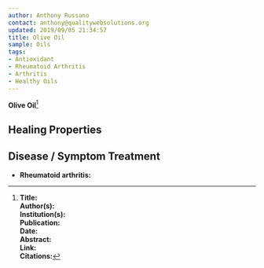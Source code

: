 ```yaml
---
author: Anthony Russano
contact: anthony@qualitywebsolutions.org
updated: 2019/09/05 21:34:57
title: Olive Oil
sample: Oils
tags:
- Antioxidant
- Rheumatoid Arthritis
- Arthritis
- Healthy Oils
---
```

**Olive Oil**[^1]

## Healing Properties

## Disease / Symptom Treatment

- **Rheumatoid arthritis:**


[^1]: **Title:** <br>**Author(s):**  <br>**Institution(s):** <br>**Publication:** <i> </i><br>**Date:** <br>**Abstract:** <i> </i><br>**Link:** []()<br>**Citations:**   